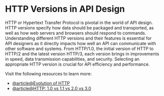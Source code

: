 # HTTP Versions in API Design

HTTP or Hypertext Transfer Protocol is pivotal in the world of API design. HTTP versions specify how data should be packaged and transported, as well as how web servers and browsers should respond to commands. Understanding different HTTP versions and their features is essential for API designers as it directly impacts how well an API can communicate with other software and systems. From HTTP/1.0, the initial version of HTTP to HTTP/2 and the latest version HTTP/3, each version brings in improvements in speed, data transmission capabilities, and security. Selecting an appropriate HTTP version is crucial for API efficiency and performance.

Visit the following resources to learn more:

- [@article@Evolution of HTTP](https://developer.mozilla.org/en-US/docs/Web/HTTP/Basics_of_HTTP/Evolution_of_HTTP)
- [@article@HTTP: 1.0 vs 1.1 vs 2.0 vs 3.0](https://www.baeldung.com/cs/http-versions)
